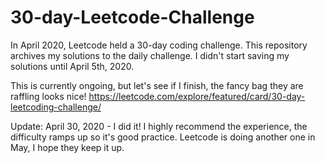 # 30-day-Leetcode-Challenge

In April 2020, Leetcode held a 30-day coding challenge.  This repository archives my solutions to the daily challenge. I didn't start saving my solutions until April 5th, 2020. 

This is currently ongoing, but let's see if I finish, the fancy bag they are raffling looks nice! 
https://leetcode.com/explore/featured/card/30-day-leetcoding-challenge/

Update: April 30, 2020 - I did it!  I highly recommend the experience, the difficulty ramps up so it's good practice.  Leetcode is doing another one in May, I hope they keep it up.
